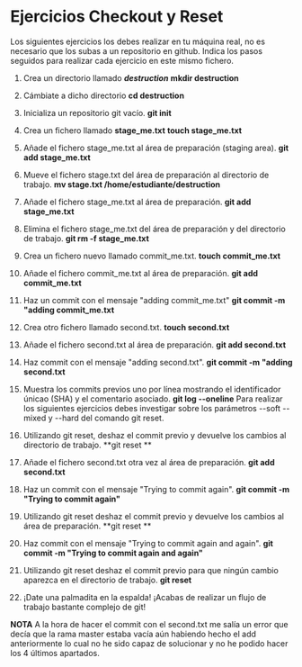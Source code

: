 # Ejercicios Checkout y Reset

Los siguientes ejercicios los debes realizar en tu máquina real, no es necesario que los subas a un repositorio en github. Indica los pasos seguidos para realizar cada ejercicio en este mismo fichero.

1. Crea un directorio llamado _**destruction**_
**mkdir destruction**
2. Cámbiate a dicho directorio
**cd destruction**
3. Inicializa un repositorio git vacío.
**git init**
4. Crea un fichero llamado **stage_me.txt**
**touch stage_me.txt**
5. Añade el fichero stage_me.txt al área de preparación (staging area).
**git add stage_me.txt**
6. Mueve el fichero stage.txt del área de preparación al directorio de trabajo.
**mv stage.txt /home/estudiante/destruction**
7. Añade el fichero stage_me.txt al área de preparación.
**git add stage_me.txt**
8. Elimina el fichero stage_me.txt del área de preparación y del directorio de trabajo.
**git rm -f stage_me.txt**
9. Crea un fichero nuevo llamado commit_me.txt.
**touch commit_me.txt**
10. Añade el fichero commit_me.txt al área de preparación.
**git add commit_me.txt**
11. Haz un commit con el mensaje "adding commit_me.txt"
**git commit -m "adding commit_me.txt**
12. Crea otro fichero llamado second.txt.
**touch second.txt**
13. Añade el fichero second.txt al área de preparación.
**git add second.txt**
14. Haz commit con el mensaje "adding second.txt".
**git commit -m "adding second.txt**
15. Muestra los commits previos uno por línea mostrando el identificador únicao (SHA) y el comentario asociado.
**git log --oneline**
Para realizar los siguientes ejercicios debes investigar sobre los parámetros --soft --mixed y --hard del comando git reset.

16. Utilizando git reset, deshaz el commit previo y devuelve los cambios al directorio de trabajo.
**git reset <log del commit en cuestion> **
17. Añade el fichero second.txt otra vez al área de preparación.
**git add second.txt**
18. Haz un commit con el mensaje "Trying to commit again".
**git commit -m "Trying to commit again"**
19. Utilizando git reset deshaz el commit previo y devuelve los cambios al área de preparación.
**git reset <log del commit en cuestion> **
20. Haz commit con el mensaje "Trying to commit again and again".
**git commit -m "Trying to commit again and again"**
21. Utilizando git reset deshaz el commit previo para que ningún cambio aparezca en el directorio de trabajo.
**git reset <log del commit anterior>**
22. ¡Date una palmadita en la espalda! ¡Acabas de realizar un flujo de trabajo bastante complejo de git!
    
**NOTA** A la hora de hacer el commit con el second.txt me salía un error que decía que la rama master estaba vacía aún habiendo hecho el add anteriormente lo cual no he sido capaz de solucionar y no he podido hacer los 4 últimos apartados.

